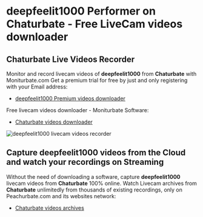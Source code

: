 # deepfeelit1000 Performer on Chaturbate - Free LiveCam videos downloader

## Chaturbate Live Videos Recorder

Monitor and record livecam videos of **deepfeelit1000** from **Chaturbate** with Moniturbate.com
Get a premium trial for free by just and only registering with your Email address:
* [deepfeelit1000 Premium videos downloader](https://moniturbate.com/request-demo-licence-key.html)

Free livecam videos downloader - Moniturbate Software:
* [Chaturbate videos downloader](https://moniturbate.com/moniturbate-download-software.html)

![deepfeelit1000 livecam videos recorder](https://peachurnet.com/templates/moniturbate-software.png)


## Capture deepfeelit1000 videos from the Cloud and watch your recordings on Streaming

Without the need of downloading a software, capture **deepfeelit1000** livecam videos from **Chaturbate** 100% online.
Watch Livecam archives from **Chaturbate** unlimitedly from thousands of existing recordings, only on Peachurbate.com and its websites network:
* [Chaturbate videos archives](https://peachurnet.com/)